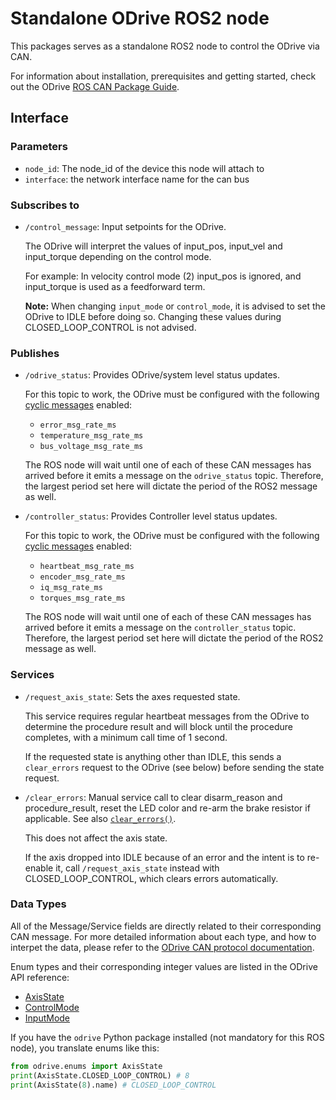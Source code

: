 # Standalone ODrive ROS2 node

This packages serves as a standalone ROS2 node to control the ODrive via CAN.

For information about installation, prerequisites and getting started, check out the ODrive [ROS CAN Package Guide](https://docs.odriverobotics.com/v/latest/guides/ros-package.html).

## Interface

### Parameters

* `node_id`: The node_id of the device this node will attach to
* `interface`: the network interface name for the can bus

### Subscribes to

* `/control_message`: Input setpoints for the ODrive.

  The ODrive will interpret the values of input_pos, input_vel and input_torque depending on the control mode. 

  For example: In velocity control mode (2) input_pos is ignored, and input_torque is used as a feedforward term.

  **Note:** When changing `input_mode` or `control_mode`, it is advised to set the ODrive to IDLE before doing so. Changing these values during CLOSED_LOOP_CONTROL is not advised.

### Publishes

* `/odrive_status`: Provides ODrive/system level status updates.

  For this topic to work, the ODrive must be configured with the following [cyclic messages](https://docs.odriverobotics.com/v/latest/manual/can-protocol.html#cyclic-messages) enabled:

  - `error_msg_rate_ms`
  - `temperature_msg_rate_ms`
  - `bus_voltage_msg_rate_ms`

  The ROS node will wait until one of each of these CAN messages has arrived before it emits a message on the `odrive_status` topic. Therefore, the largest period set here will dictate the period of the ROS2 message as well.

* `/controller_status`: Provides Controller level status updates. 

  For this topic to work, the ODrive must be configured with the following [cyclic messages](https://docs.odriverobotics.com/v/latest/manual/can-protocol.html#cyclic-messages) enabled:

  - `heartbeat_msg_rate_ms`
  - `encoder_msg_rate_ms`
  - `iq_msg_rate_ms`
  - `torques_msg_rate_ms`

  The ROS node will wait until one of each of these CAN messages has arrived before it emits a message on the `controller_status` topic. Therefore, the largest period set here will dictate the period of the ROS2 message as well.

### Services

* `/request_axis_state`: Sets the axes requested state.

  This service requires regular heartbeat messages from the ODrive to determine the procedure result and will block until the procedure completes, with a minimum call time of 1 second.

  If the requested state is anything other than IDLE, this sends a `clear_errors` request to the ODrive (see below) before sending the state request.

* `/clear_errors`: Manual service call to clear disarm_reason and procedure_result, reset the LED color and re-arm the brake resistor if applicable. See also [`clear_errors()`](https://docs.odriverobotics.com/v/latest/fibre_types/com_odriverobotics_ODrive.html#ODrive.clear_errors).

  This does not affect the axis state.

  If the axis dropped into IDLE because of an error and the intent is to re-enable it, call `/request_axis_state`
  instead with CLOSED_LOOP_CONTROL, which clears errors automatically.

### Data Types

All of the Message/Service fields are directly related to their corresponding CAN message. For more detailed information about each type, and how to interpet the data, please refer to the [ODrive CAN protocol documentation](https://docs.odriverobotics.com/v/latest/manual/can-protocol.html#messages).

Enum types and their corresponding integer values are listed in the ODrive API reference:

- [AxisState](https://docs.odriverobotics.com/v/latest/fibre_types/com_odriverobotics_ODrive.html#ODrive.Axis.AxisState)
- [ControlMode](https://docs.odriverobotics.com/v/latest/fibre_types/com_odriverobotics_ODrive.html#ODrive.Controller.ControlMode)
- [InputMode](https://docs.odriverobotics.com/v/latest/fibre_types/com_odriverobotics_ODrive.html#ODrive.Controller.InputMode)

If you have the `odrive` Python package installed (not mandatory for this ROS node), you translate enums like this:

```py
from odrive.enums import AxisState
print(AxisState.CLOSED_LOOP_CONTROL) # 8
print(AxisState(8).name) # CLOSED_LOOP_CONTROL
```
